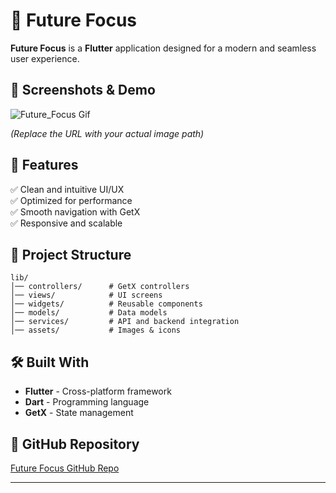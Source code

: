 # 🚀 Future Focus  

**Future Focus** is a **Flutter** application designed for a modern and seamless user experience.  

## 📸 Screenshots & Demo  
![Future_Focus Gif](https://github.com/user-attachments/assets/1d8b0e1a-1d5f-40de-87af-64554269f99f)


_(Replace the URL with your actual image path)_  

## 🚀 Features  
✅ Clean and intuitive UI/UX  
✅ Optimized for performance  
✅ Smooth navigation with GetX  
✅ Responsive and scalable  

## 📂 Project Structure  
```
lib/
│── controllers/      # GetX controllers  
│── views/            # UI screens  
│── widgets/          # Reusable components  
│── models/           # Data models  
│── services/         # API and backend integration  
│── assets/           # Images & icons  
```

## 🛠 Built With  
- **Flutter** - Cross-platform framework  
- **Dart** - Programming language  
- **GetX** - State management  

## 🔗 GitHub Repository  
[Future Focus GitHub Repo](https://github.com/Aravinthkannan2002/Future_Focus.git)  

---
